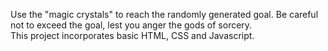 Use the "magic crystals" to reach the randomly generated goal.  Be careful not to exceed the goal, lest you anger the gods of sorcery.\
This project incorporates basic HTML, CSS and Javascript.
